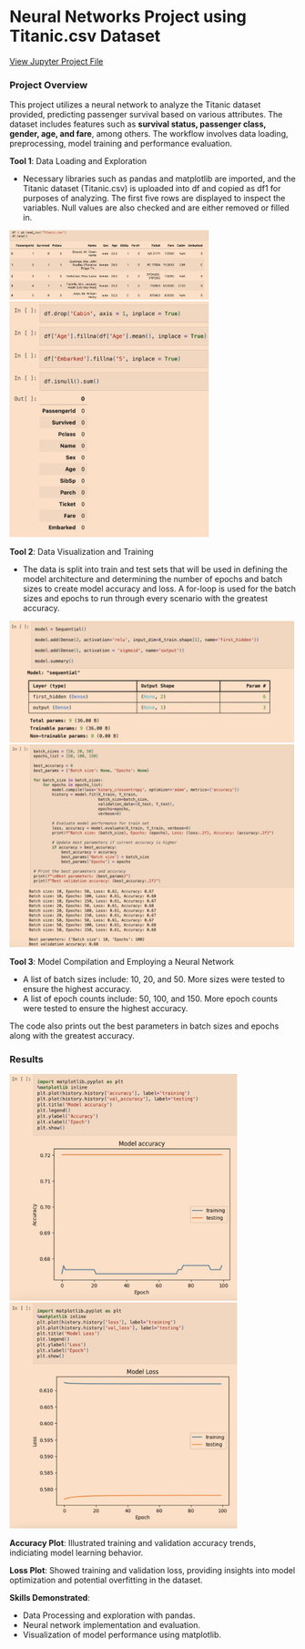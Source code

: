 # Neural Networks Project using Titanic.csv Dataset
<a href="Andrew_Garcia_Neural_Networks_Project_1.ipynb" download>View Jupyter Project File</a>

### Project Overview
This project utilizes a neural network to analyze the Titanic dataset provided, predicting passenger survival based on various attributes. The dataset includes features such as __survival status, passenger class, gender, age, and fare__, among others. The workflow involves data loading, preprocessing, model training and performance evaluation.


__Tool 1__: Data Loading and Exploration
- Necessary libraries such as pandas and matplotlib are imported, and the Titanic dataset (Titanic.csv) is uploaded into df and copied as df1 for purposes of analyzing. The first five rows are displayed to inspect the variables. Null values are also checked and are either removed or filled in. 

<img src="assets/initialDataDisplay.jpg" width="350">


<img src="assets/dataExplorationImage.jpg" width="350">



__Tool 2__: Data Visualization and Training
- The data is split into train and test sets that will be used in defining the model architecture and determining the number of epochs and batch sizes to create model accuracy and loss. A for-loop is used for the batch sizes and epochs to run through every scenario with the greatest accuracy.

<img src="assets/modelArchitectureImage.jpg" width="500">
<img src="assets/neuralNetworkTuningImage.jpg" width="500">



__Tool 3__: Model Compilation and Employing a Neural Network

- A list of batch sizes include: 10, 20, and 50. More sizes were tested to ensure the highest accuracy.
- A list of epoch counts include: 50, 100, and 150. More epoch counts were tested to ensure the highest accuracy. 

The code also prints out the best parameters in batch sizes and epochs along with the greatest accuracy.


### Results
<img src="assets/modelAccuracyImage.jpg" width="400">
<img src="assets/modelLossImage.jpg" width="400">

__Accuracy Plot__: Illustrated training and validation accuracy trends, indiciating model learning behavior.

__Loss Plot__: Showed training and validation loss, providing insights into model optimization and potential overfitting in the dataset.

__Skills Demonstrated__:
* Data Processing and exploration with pandas.
* Neural network implementation and evaluation.
* Visualization of model performance using matplotlib.




